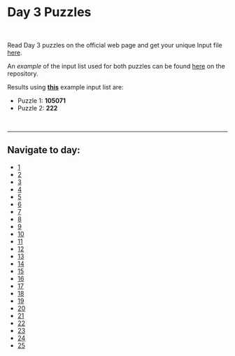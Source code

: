 # Day 3 Puzzles

<br>

 Read Day 3 puzzles on the official web page and get your unique Input file [here](https://adventofcode.com/2018/day/3).


 An *example* of the input list used for both puzzles can be found [here](Source\Day_3\input.txt) on the repository.

 Results using **[this](Source\Day_3\input.txt)** example input list are:
  * Puzzle 1: **105071**
  * Puzzle 2: **222**

<br>
<hr>


## Navigate to day:
* [1](source/day_01)
* [2](source/day_02)
* [3](source/day_03)
* [4](source/day_04)
* [5](source/day_05)
* [6](source/day_06)
* [7](source/day_07)
* [8](source/day_08)
* [9](source/day_09)
* [10](source/day_10)
* [11](source/day_11)
* [12](source/day_12)
* [13](source/day_13)
* [14](source/day_14)
* [15](source/day_15)
* [16](source/day_16)
* [17](source/day_17)
* [18](source/day_18)
* [19](source/day_19)
* [20](source/day_20)
* [21](source/day_21)
* [22](source/day_22)
* [23](source/day_23)
* [24](source/day_24)
* [25](source/day_25)